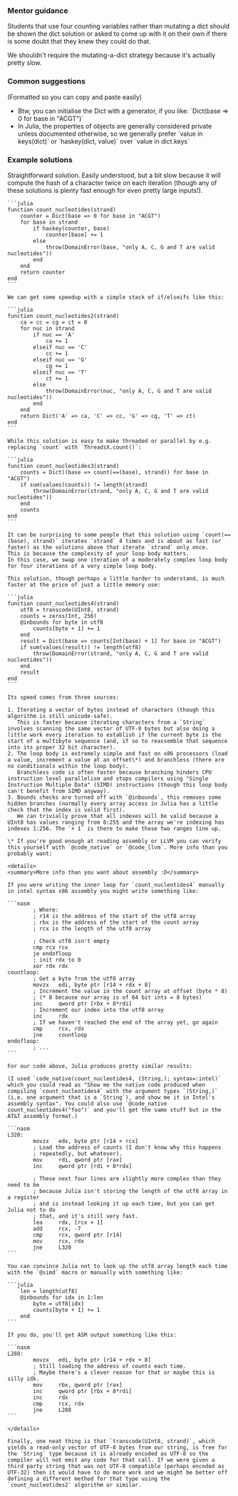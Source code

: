 ### Mentor guidance

Students that use four counting variables rather than mutating a dict should be shown the dict solution or asked to come up with it on their own if there is some doubt that they knew they could do that.

We shouldn't require the mutating-a-dict strategy because it's actually pretty slow.


### Common suggestions

(Formatted so you can copy and paste easily)

- Btw, you can initialise the Dict with a generator, if you like: \`Dict(base => 0 for base in "ACGT")\`
- In Julia, the properties of objects are generally considered private unless documented otherwise, so we generally prefer \`value in keys(dict)\` or \`haskey(dict, value)\` over \`value in dict.keys\`


### Example solutions

Straightforward solution. Easily understood, but a bit slow because it will compute the hash of a character twice on each iteration (though any of these solutions is plenty fast enough for even pretty large inputs!).

````
```julia
function count_nucleotides(strand)
    counter = Dict(base => 0 for base in "ACGT")
    for base in strand
        if haskey(counter, base)
            counter[base] += 1
        else
            throw(DomainError(base, "only A, C, G and T are valid nucleotides"))
        end
    end
    return counter
end
```

We can get some speedup with a simple stack of if/elseifs like this:

```julia
function count_nucleotides2(strand)
    ca = cc = cg = ct = 0
    for nuc in strand
        if nuc == 'A'
            ca += 1
        elseif nuc == 'C'
            cc += 1
        elseif nuc == 'G'
            cg += 1
        elseif nuc == 'T'
            ct += 1
        else
            throw(DomainError(nuc, "only A, C, G and T are valid nucleotides"))
        end
    end
    return Dict('A' => ca, 'C' => cc, 'G' => cg, 'T' => ct)
end
```

While this solution is easy to make threaded or parallel by e.g. replacing `count` with `ThreadsX.count()`:

```julia
function count_nucleotides3(strand)
    counts = Dict((base => count(==(base), strand)) for base in "ACGT")
    if sum(values(counts)) != length(strand)
        throw(DomainError(strand, "only A, C, G and T are valid nucleotides"))
    end
    counts
end
```

It can be surprising to some people that this solution using `count(==(base), strand)` iterates `strand` 4 times and is about as fast (or faster) as the solutions above that iterate `strand` only once.
This is because the complexity of your loop body matters.
In this case, we swap one iteration of a moderately complex loop body for four iterations of a very simple loop body.

This solution, though perhaps a little harder to understand, is much faster at the price of just a little memory use:

```julia
function count_nucleotides4(strand)
    utf8 = transcode(UInt8, strand)
    counts = zeros(Int, 256)
    @inbounds for byte in utf8
        counts[byte + 1] += 1
    end
    result = Dict(base => counts[Int(base) + 1] for base in "ACGT")
    if sum(values(result)) != length(utf8)
        throw(DomainError(strand, "only A, C, G and T are valid nucleotides"))
    end
    result
end
```

Its speed comes from three sources:

1. Iterating a vector of bytes instead of characters (though this algorithm is still unicode-safe).
   This is faster because iterating characters from a `String` involves scanning the same vector of UTF-8 bytes but also doing a little work every iteration to establish if the current byte is the start of a multibyte sequence (and, if so to reassemble that sequence into its proper 32 bit character).
2. The loop body is extremely simple and fast on x86 processors (load a value, increment a value at an offset\*) and branchless (there are no conditionals within the loop body).
   Branchless code is often faster because branching hinders CPU instruction level parallelism and stops compilers using "Single Instruction Multiple Data" (SIMD) instructions (though this loop body can't benefit from SIMD anyway).
3. Bounds checks are turned off with `@inbounds`, this removes some hidden branches (normally every array access in Julia has a little check that the index is valid first).
   We can trivially prove that all indexes will be valid because a UInt8 has values ranging from 0:255 and the array we're indexing has indexes 1:256. The `+ 1` is there to make those two ranges line up.

\* If you're good enough at reading assembly or LLVM you can verify this yourself with `@code_native` or `@code_llvm`. More info than you probably want:

<details>
<summary>More info than you want about assembly :D</summary>

If you were writing the inner loop for `count_nucleotides4` manually in intel syntax x86 assembly you might write something like:

```nasm
        ; Where:
        ; r14 is the address of the start of the utf8 array
        ; rbx is the address of the start of the count array
        ; rcx is the length of the utf8 array

        ; Check utf8 isn't empty
        cmp rcx rcx
        je endofloop
        ; init rdx to 0
        xor rdx rdx
countloop:
        ; Get a byte from the utf8 array
        movzx   edi, byte ptr [r14 + rdx + 8]
        ; Increment the value in the count array at offset (byte * 8)
        ; (* 8 because our array is of 64 bit ints = 8 bytes)
        inc     qword ptr [rbx + 8*rdi]
        ; Increment our index into the utf8 array
        inc     rdx
        ; If we haven't reached the end of the array yet, go again
        cmp     rcx, rdx
        jne     countloop
endofloop:
        ; ...
```

For our code above, Julia produces pretty similar results:

(I used `code_native(count_nucleotides4, (String,); syntax=:intel)` which you could read as "Show me the native code produced when compiling `count_nucleotides4` with the argument types `(String,)` (i.e. one argument that is a `String`), and show me it in Intel's assembly syntax". You could also use `@code_native count_nucleotides4("foo")` and you'll get the same stuff but in the AT&T assembly format.)

```nasm
L320:
        movzx   edx, byte ptr [r14 + rcx]
        ; Load the address of counts (I don't know why this happens
        ; repeatedly, but whatever).
        mov     rdi, qword ptr [rax]
        inc     qword ptr [rdi + 8*rdx]

        ; These next four lines are slightly more complex than they need to be
        ; because Julia isn't storing the length of the utf8 array in a register
        ; and is instead looking it up each time, but you can get Julia not to do
        ; that, and it's still very fast.
        lea     rdx, [rcx + 1]
        add     rcx, -7
        cmp     rcx, qword ptr [r14]
        mov     rcx, rdx
        jne     L320
```

You can convince Julia not to look up the utf8 array length each time with the `@simd` macro or manually with something like:

```julia
    len = length(utf8)
    @inbounds for idx in 1:len
        byte = utf8[idx]
        counts[byte + 1] += 1
    end
```

If you do, you'll get ASM output something like this:

```nasm
L288:
        movzx   edi, byte ptr [r14 + rdx + 8]
        ; Still loading the address of counts each time.
        ; Maybe there's a clever reason for that or maybe this is silly idk.
        mov     rbx, qword ptr [rax]
        inc     qword ptr [rbx + 8*rdi]
        inc     rdx
        cmp     rcx, rdx
        jne     L288
```

</details>

Finally, one neat thing is that `transcode(UInt8, strand)`, which yields a read-only vector of UTF-8 bytes from our string, is free for the `String` type because it is already encoded as UTF-8 so the compiler will not emit any code for that call. If we were given a third party string that was not UTF-8 compatible (perhaps encoded as UTF-32) then it would have to do more work and we might be better off defining a different method for that type using the `count_nucleotides2` algorithm or similar.
````
